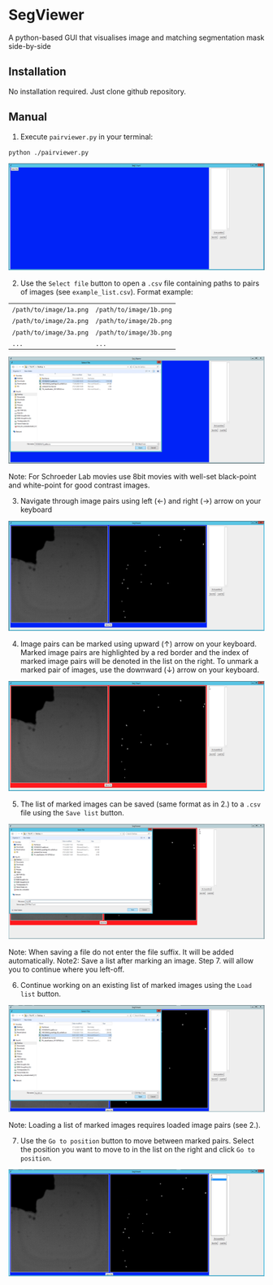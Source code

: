 # SegViewer
A python-based GUI that visualises image and matching segmentation mask side-by-side

## Installation
No installation required. Just clone github repository.

## Manual
1. Execute `pairviewer.py` in your terminal:

```bash
python ./pairviewer.py
```

![Alt text](./images/1.png "Start-up screen")



2. Use the `Select file` button to open a `.csv` file containing paths to pairs of images (see `example_list.csv`). Format example:

|                        |                        |
|----------------------- | -----------------------|
|`/path/to/image/1a.png` | `/path/to/image/1b.png`|
|`/path/to/image/2a.png` | `/path/to/image/2b.png`|
|`/path/to/image/3a.png` | `/path/to/image/3b.png`|
|`...`                   | `...`                  |

![Alt text](./images/2.png "File selection")

Note: For Schroeder Lab movies use 8bit movies with well-set black-point and white-point for good contrast
images.



3. Navigate through image pairs using left (&#8592;) and right (&#8594;) arrow on your keyboard

![Alt text](./images/3.png "Navigate through images")



4. Image pairs can be marked using upward (&#8593;) arrow on your keyboard. Marked image pairs are highlighted by
   a red border and the index of marked image pairs will be denoted in the list on the right. To unmark a marked
   pair of images, use the downward (&#8595;) arrow on your keyboard.

![Alt text](./images/4.png "Mark images")



5. The list of marked images can be saved (same format as in 2.) to a `.csv` file using the `Save list` button.

![Alt text](./images/5.png "Save marked pairs")

Note: When saving a file do not enter the file suffix. It will be added automatically.
Note2: Save a list after marking an image. Step 7. will allow you to continue where you left-off.



6. Continue working on an existing list of marked images using the `Load list` button.

![Alt text](./images/6.png "Load marked pairs")

Note: Loading a list of marked images requires loaded image pairs (see 2.).



7. Use the `Go to position` button to move between marked pairs. Select the position you want to move to in the
   list on the right and click `Go to position`.


![Alt text](./images/7.png "Go to position")

